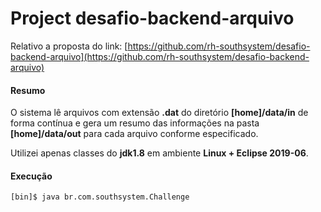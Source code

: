 # Project desafio-backend-arquivo

Relativo a proposta do link: [https://github.com/rh-southsystem/desafio-backend-arquivo](https://github.com/rh-southsystem/desafio-backend-arquivo) 

#### Resumo

O sistema lê arquivos com extensão **.dat** do diretório **[home]/data/in** de forma contínua e gera um resumo das informações na pasta **[home]/data/out** para cada arquivo conforme especificado. 

Utilizei apenas classes do **jdk1.8** em ambiente **Linux + Eclipse 2019-06**.

#### Execução

```shell
[bin]$ java br.com.southsystem.Challenge
```

